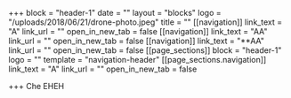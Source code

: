 +++
block = "header-1"
date = ""
layout = "blocks"
logo = "/uploads/2018/06/21/drone-photo.jpeg"
title = ""
[[navigation]]
link_text = "A"
link_url = ""
open_in_new_tab = false
[[navigation]]
link_text = "AA"
link_url = ""
open_in_new_tab = false
[[navigation]]
link_text = "**AA"
link_url = ""
open_in_new_tab = false
[[page_sections]]
block = "header-1"
logo = ""
template = "navigation-header"
[[page_sections.navigation]]
link_text = "A"
link_url = ""
open_in_new_tab = false

+++
Che EHEH